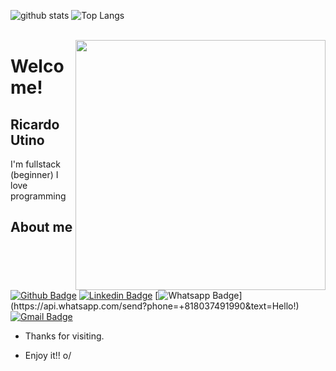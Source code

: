 ![github stats](https://github-readme-stats.vercel.app/api?username=rickutino&show_icons=true&theme=light&hide_title=true)
![Top Langs](https://github-readme-stats.vercel.app/api/top-langs/?username=rickutino&layout=compact&theme=light)
<br><br>


<img align="right" width="400" height="400" src="https://media.indiedb.com/images/articles/1/194/193883/auto/8SrDsGf.gif">
 
# Welcome!
 
## Ricardo Utino
 

I'm fullstack (beginner) I love programming 

 
 
## About me 
[![Github Badge](https://img.shields.io/badge/-Github-000?style=flat-square&logo=Github&logoColor=white&link=https://github.com/rickutino/rickutino)](https://github.com/rickutino/rickutino)
[![Linkedin Badge](https://img.shields.io/badge/-LinkedIn-blue?style=flat-square&logo=Linkedin&logoColor=white&link=https://www.linkedin.com/in/ricardo-utino-145012191/)](https://www.linkedin.com/in/ricardo-utino-145012191/)
[![Whatsapp Badge](https://img.shields.io/badge/-Whatsapp-4CA143?style=flat-square&labelColor=4CA143&logo=whatsapp&logoColor=white&link=https://api.whatsapp.com/send?phone=+818037491990&text=Hello!)](https://api.whatsapp.com/send?phone=+818037491990&text=Hello!)
[![Gmail Badge](https://img.shields.io/badge/-Gmail-c14438?style=flat-square&logo=Gmail&logoColor=white&link=mailto:rickutino@gmail.com)](mailto:rickutino@gmail.com)
 
- Thanks for visiting. 
 
- Enjoy it!! o/
